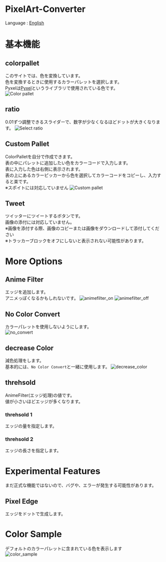 # PixelArt-Converter
Language : [English](README.md)  
# 基本機能
## colorpallet
このサイトでは、色を変換しています。  
色を変換するときに使用するカラーパレットを選択します。  
Pyxelは[Pyxel](https://github.com/kitao/pyxel)というライブラリで使用されている色です。  
![Color pallet](./image/pallet.png)

## ratio
0.01ずつ調整できるスライダーで、数字が少なくなるほどドットが大きくなります。
![Select ratio](./image/ratio.png)

## Custom Pallet
ColorPalletを自分で作成できます。  
表の中にパレットに追加したい色をカラーコードで入力します。  
表に入力した色は右側に表示されます。  
表の上にあるカラーピッカーから色を選択してカラーコードをコピーし、入力すると楽です。  
※スポイトには対応していません
![Custom pallet](./image/custom.png)

## Tweet
ツイッターにツイートするボタンです。  
画像の添付には対応していません。  
※画像を添付する際、画像のコピーまたは画像をダウンロードして添付してください  
※トラッカーブロックをオフにしないと表示されない可能性があります。  

# More Options
## Anime Filter
エッジを追加します。  
アニメっぽくなるかもしれないです。
![animefilter_on](./image/anime.png)
![animefilter_off](./image/anime2.jpg)

## No Color Convert
カラーパレットを使用しないようにします。  
![no_convert](./image/no_convert.jpg)

## decrease Color
減色処理をします。  
基本的には、``No Color Convert``と一緒に使用します。
![decrease_color](./image/decrease.jpg)

## threhsold
AnimeFilter(エッジ処理)の値です。  
値が小さいほどエッジが多くなります。  
### threhsold 1
エッジの量を指定します。
### threhsold 2
エッジの長さを指定します。

# Experimental Features
まだ正式な機能ではないので、バグや、エラーが発生する可能性があります。  
## Pixel Edge
エッジをドットで生成します。

# Color Sample
デフォルトのカラーパレットに含まれている色を表示します  
![color_sample](./image/sample.png)
